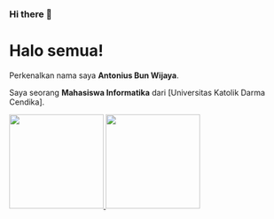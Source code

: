### Hi there 👋

# Halo semua! 

Perkenalkan nama saya **Antonius Bun Wijaya**.

Saya seorang **Mahasiswa Informatika** dari [Universitas Katolik Darma Cendika].

<p align="left">
<a href="https://github.com/noranekoit">
  <img height="170em" src="https://github-readme-stats-eight-theta.vercel.app/api?username=noranekoit&show_icons=true&theme=algolia&include_all_commits=true&count_private=true"/>
  <img height="170em" src="https://github-readme-stats-eight-theta.vercel.app/api/top-langs/?username=noranekoit&layout=compact&langs_count=8&theme=algolia"/>
</a>
</p>


